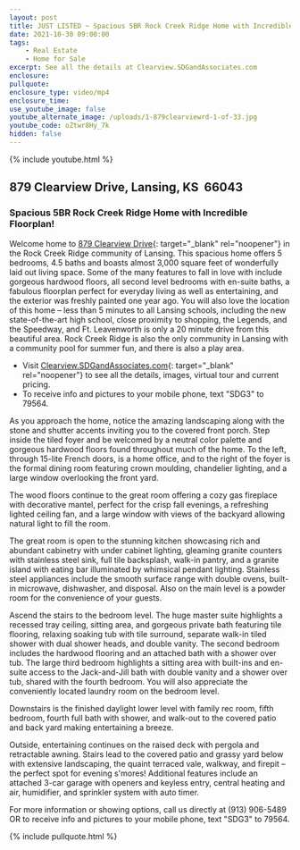 ```yaml
---
layout: post
title: JUST LISTED ~ Spacious 5BR Rock Creek Ridge Home with Incredible Floorplan!
date: 2021-10-30 09:00:00
tags:
    - Real Estate
    - Home for Sale
excerpt: See all the details at Clearview.SDGandAssociates.com
enclosure:
pullquote:
enclosure_type: video/mp4
enclosure_time:
use_youtube_image: false
youtube_alternate_image: /uploads/1-879clearviewrd-1-of-33.jpg
youtube_code: oZtwr8Hy_7k
hidden: false
---
```

{% include youtube.html %}

## 879 Clearview Drive, Lansing, KS&nbsp; 66043

### Spacious 5BR Rock Creek Ridge Home with Incredible Floorplan\!

Welcome home to [879 Clearview Drive](http://Clearview.SDGandAssociates.com){: target="_blank" rel="noopener"} in the Rock Creek Ridge community of Lansing. This spacious home offers 5 bedrooms, 4.5 baths and boasts almost 3,000 square feet of wonderfully laid out living space. Some of the many features to fall in love with include gorgeous hardwood floors, all second level bedrooms with en-suite baths, a fabulous floorplan perfect for everyday living as well as entertaining, and the exterior was freshly painted one year ago. You will also love the location of this home – less than 5 minutes to all Lansing schools, including the new state-of-the-art high school, close proximity to shopping, the Legends, and the Speedway, and Ft. Leavenworth is only a 20 minute drive from this beautiful area. Rock Creek Ridge is also the only community in Lansing with a community pool for summer fun, and there is also a play area.

* Visit [Clearview.SDGandAssociates.com](http://Clearview.SDGandAssociates.com){: target="_blank" rel="noopener"} to see all the details, images, virtual tour and current pricing.
* To receive info and pictures to your mobile phone, text "SDG3" to 79564.

As you approach the home, notice the amazing landscaping along with the stone and shutter accents inviting you to the covered front porch. Step inside the tiled foyer and be welcomed by a neutral color palette and gorgeous hardwood floors found throughout much of the home. To the left, through 15-lite French doors, is a home office, and to the right of the foyer is the formal dining room featuring crown moulding, chandelier lighting, and a large window overlooking the front yard.

The wood floors continue to the great room offering a cozy gas fireplace with decorative mantel, perfect for the crisp fall evenings, a refreshing lighted ceiling fan, and a large window with views of the backyard allowing natural light to fill the room.

The great room is open to the stunning kitchen showcasing rich and abundant cabinetry with under cabinet lighting, gleaming granite counters with stainless steel sink, full tile backsplash, walk-in pantry, and a granite island with eating bar illuminated by whimsical pendant lighting. Stainless steel appliances include the smooth surface range with double ovens, built-in microwave, dishwasher, and disposal. Also on the main level is a powder room for the convenience of your guests.

Ascend the stairs to the bedroom level. The huge master suite highlights a recessed tray ceiling, sitting area, and gorgeous private bath featuring tile flooring, relaxing soaking tub with tile surround, separate walk-in tiled shower with dual shower heads, and double vanity. The second bedroom includes the hardwood flooring and an attached bath with a shower over tub. The large third bedroom highlights a sitting area with built-ins and en-suite access to the Jack-and-Jill bath with double vanity and a shower over tub, shared with the fourth bedroom. You will also appreciate the conveniently located laundry room on the bedroom level.

Downstairs is the finished daylight lower level with family rec room, fifth bedroom, fourth full bath with shower, and walk-out to the covered patio and back yard making entertaining a breeze.

Outside, entertaining continues on the raised deck with pergola and retractable awning. Stairs lead to the covered patio and grassy yard below with extensive landscaping, the quaint terraced vale, walkway, and firepit – the perfect spot for evening s'mores\! Additional features include an attached 3-car garage with openers and keyless entry, central heating and air, humidifier, and sprinkler system with auto timer.

For more information or showing options, call us directly at (913) 906-5489 OR to receive info and pictures to your mobile phone, text "SDG3" to 79564.

{% include pullquote.html %}
